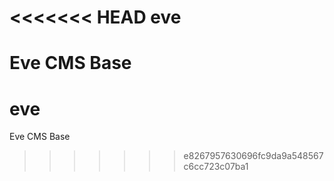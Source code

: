 <<<<<<< HEAD
eve
===

Eve CMS Base
=======
eve
===

Eve CMS Base
>>>>>>> e8267957630696fc9da9a548567c6cc723c07ba1
